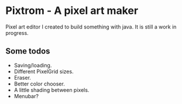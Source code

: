 # Pixtrom - A pixel art maker
Pixel art editor I created to build something with java. It is still a work in progress.

## Some todos
* Saving/loading.
* Different PixelGrid sizes.
* Eraser.
* Better color chooser.
* A little shading between pixels.
* Menubar?
